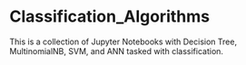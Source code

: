 # Classification_Algorithms
This is a collection of Jupyter Notebooks with Decision Tree, MultinomialNB, SVM, and ANN tasked with classification.
